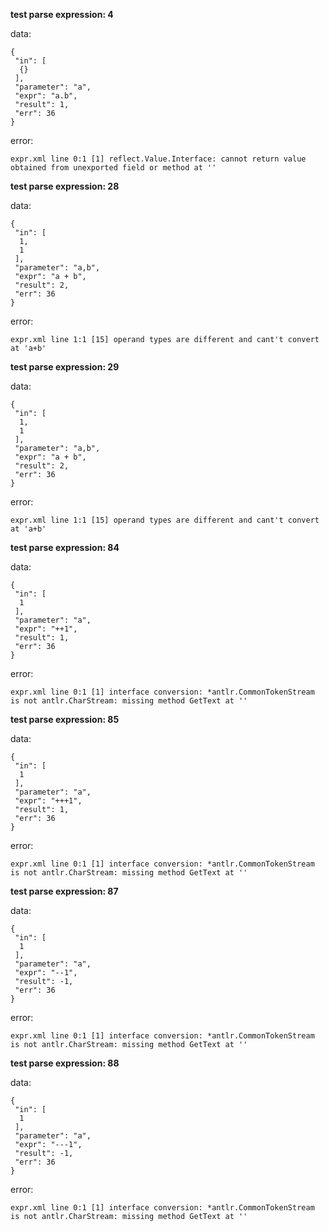 **test parse expression: 4**

data:
```
{
 "in": [
  {}
 ],
 "parameter": "a",
 "expr": "a.b",
 "result": 1,
 "err": 36
}
```
error:
```
expr.xml line 0:1 [1] reflect.Value.Interface: cannot return value obtained from unexported field or method at ''
```
**test parse expression: 28**

data:
```
{
 "in": [
  1,
  1
 ],
 "parameter": "a,b",
 "expr": "a + b",
 "result": 2,
 "err": 36
}
```
error:
```
expr.xml line 1:1 [15] operand types are different and cant't convert at 'a+b'
```
**test parse expression: 29**

data:
```
{
 "in": [
  1,
  1
 ],
 "parameter": "a,b",
 "expr": "a + b",
 "result": 2,
 "err": 36
}
```
error:
```
expr.xml line 1:1 [15] operand types are different and cant't convert at 'a+b'
```
**test parse expression: 84**

data:
```
{
 "in": [
  1
 ],
 "parameter": "a",
 "expr": "++1",
 "result": 1,
 "err": 36
}
```
error:
```
expr.xml line 0:1 [1] interface conversion: *antlr.CommonTokenStream is not antlr.CharStream: missing method GetText at ''
```
**test parse expression: 85**

data:
```
{
 "in": [
  1
 ],
 "parameter": "a",
 "expr": "+++1",
 "result": 1,
 "err": 36
}
```
error:
```
expr.xml line 0:1 [1] interface conversion: *antlr.CommonTokenStream is not antlr.CharStream: missing method GetText at ''
```
**test parse expression: 87**

data:
```
{
 "in": [
  1
 ],
 "parameter": "a",
 "expr": "--1",
 "result": -1,
 "err": 36
}
```
error:
```
expr.xml line 0:1 [1] interface conversion: *antlr.CommonTokenStream is not antlr.CharStream: missing method GetText at ''
```
**test parse expression: 88**

data:
```
{
 "in": [
  1
 ],
 "parameter": "a",
 "expr": "---1",
 "result": -1,
 "err": 36
}
```
error:
```
expr.xml line 0:1 [1] interface conversion: *antlr.CommonTokenStream is not antlr.CharStream: missing method GetText at ''
```
